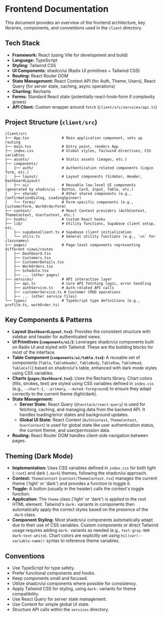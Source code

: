# Frontend Documentation

This document provides an overview of the frontend architecture, key libraries, components, and conventions used in the `client` directory.

## Tech Stack

*   **Framework:** React (using Vite for development and build)
*   **Language:** TypeScript
*   **Styling:** Tailwind CSS
*   **UI Components:** shadcn/ui (Radix UI primitives + Tailwind CSS)
*   **Routing:** React Router DOM
*   **State Management:** React Context API (for Auth, Theme, Users), React Query (for server state, caching, async operations)
*   **Charting:** Recharts
*   **Forms:** Standard React state (potentially react-hook-form if complexity grows)
*   **API Client:** Custom wrapper around `fetch` (`client/src/services/api.ts`)

## Project Structure (`client/src`)

```
client/src
├── App.tsx               # Main application component, sets up routing
├── main.tsx              # Entry point, renders App
├── index.css             # Global styles, Tailwind directives, CSS variables
├── assets/               # Static assets (images, etc.)
├── components/
│   ├── auth/             # Authentication related components (Login form, etc.)
│   ├── layout/           # Layout components (Sidebar, Header, DashboardLayout)
│   ├── ui/               # Reusable low-level UI components (generated by shadcn/ui - Button, Card, Input, Table, etc.)
│   ├── shared/           # Other shared components (e.g., ConfirmationDialog, LoadingSpinner)
│   └── forms/            # Form-specific components (e.g., CustomerForm, WorkOrderForm)
├── context/              # React Context providers (AuthContext, ThemeContext, UserContext, etc.)
├── hooks/                # Custom React hooks
├── lib/                  # Utility functions, Supabase client setup, etc.
│   ├── supabaseClient.ts # Supabase client initialization
│   └── utils.ts          # General utility functions (e.g., `cn` for classnames)
├── pages/                # Page-level components representing different views/routes
│   ├── Dashboard.tsx
│   ├── Customers.tsx
│   ├── CustomerDetails.tsx
│   ├── WorkOrders.tsx
│   ├── Schedule.tsx
│   ├── ... (other pages)
├── services/             # API interaction layer
│   ├── api.ts            # Core API fetching logic, error handling
│   ├── authService.ts    # Auth-related API calls
│   ├── customerService.ts # Customer CRUD operations
│   ├── ... (other service files)
└── types/                # TypeScript type definitions (e.g., profile.ts, workOrder.ts)
```

## Key Components & Patterns

*   **Layout (`DashboardLayout.tsx`):** Provides the consistent structure with sidebar and header for authenticated views.
*   **UI Primitives (`components/ui/`):** Leverages shadcn/ui components built on Radix UI and styled with Tailwind. These are the building blocks for most of the interface.
*   **Table Component (`components/ui/table.tsx`):** A reusable set of components (`Table`, `TableHeader`, `TableBody`, `TableRow`, `TableHead`, `TableCell`) based on shadcn/ui's table, enhanced with dark mode styles using CSS variables.
*   **Charts (`pages/Dashboard.tsx`):** Uses the Recharts library. Chart colors (fills, strokes, text) are styled using CSS variables defined in `index.css` (e.g., `--chart-1`, `--primary`, `--muted-foreground`) to ensure they adapt correctly to the current theme (light/dark).
*   **State Management:**
    *   **Server State:** React Query (`@tanstack/react-query`) is used for fetching, caching, and managing data from the backend API. It handles loading/error states and background updates.
    *   **Global UI State:** React Context (`AuthContext`, `ThemeContext`, `UserContext`) is used for global state like user authentication status, the current theme, and user/permission data.
*   **Routing:** React Router DOM handles client-side navigation between pages.

## Theming (Dark Mode)

*   **Implementation:** Uses CSS variables defined in `index.css` for both light (`:root`) and dark (`.dark`) themes, following the shadcn/ui approach.
*   **Context:** `ThemeContext` (`context/ThemeContext.tsx`) manages the current theme ('light' or 'dark') and provides a function to toggle it.
*   **Toggle:** A button (usually in the header) calls the context's toggle function.
*   **Application:** The `theme` class ('light' or 'dark') is applied to the root HTML element. Tailwind's `dark:` variants in components then automatically apply the correct styles based on the presence of the `.dark` class.
*   **Component Styling:** Most shadcn/ui components automatically adapt due to their use of CSS variables. Custom components or direct Tailwind usage requires adding `dark:` variants as needed (e.g., `text-gray-900 dark:text-white`). Chart colors are explicitly set using `hsl(var(--variable-name))` syntax to reference theme variables.

## Conventions

*   Use TypeScript for type safety.
*   Prefer functional components and hooks.
*   Keep components small and focused.
*   Utilize shadcn/ui components where possible for consistency.
*   Apply Tailwind CSS for styling, using `dark:` variants for theme compatibility.
*   Use React Query for server state management.
*   Use Context for simple global UI state.
*   Structure API calls within the `services` directory. 